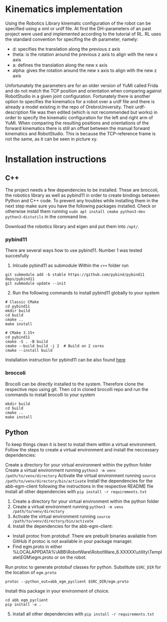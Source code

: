 # Kinematics implementation
Using the Robotics Library kinematic configuration of the robot can be specified using a xml or urdf file. At first the DH-parameters of an past project were used and implemented according to the tutorial of RL. RL uses the standard convention for specifing the dh parameter, namely:


- d: specifies the translation along the previous z axis
- theta: is the rotation around the previous z axis to align with the new x axis
- a: defines the translation along the new x axis
- alpha: gives the rotation around the new x axis to align with the new z axis

Unfortunately the parameters are for an older version of YuMi called Frida and do not match the TCP position and orientation when comparing against RobotStudio in a given joint configuration.
Fortunately there is another option to specifies the kinematics for a robot over a urdf file and there is already a model existing in the repo of OrebroUniversity. Their urdf-description file was then edited (which is not recommended but works) in order to specify the kinematic configuration for the left and right arm of YuMi. When comparing the resulting positions and orientations of the forward kinematics there is still an offset between the manual forward kinematics and RobotStudio. This is because the TCP-reference frame is not the same, as it can be seen in picture xy.

# Installation instructions
## C++ 
The project needs a few dependencies to be installed. These are broccoli, the robotics library as well as pybind11 in order to create bindings between Python and C++ code. To prevent any troubles while installing them in the next step make sure you have the following packages installed. Check or otherwise install them running `sudo apt install cmake python3-dev python3-distutils` in the command line.

Download the robotics library and eigen and put them into `/opt/`.
### pybind11
There are several ways how to use pybind11. Number 1 was tested succesfully

1. Inlcude pybind11 as submodule
Within the `c++` folder run
```
git submodule add -b stable https://github.com/pybind/pybind11 deps/pybind11
git submodule update --init
```

2. Run the following commands to install pybind11 globally to your system
```
# Classic CMake
cd pybind11
mkdir build
cd build
cmake ..
make install

# CMake 3.15+
cd pybind11
cmake -S . -B build
cmake --build build -j 2  # Build on 2 cores
cmake --install build
```
Installation instruction for pybind11 can be also found [here](https://pybind11.readthedocs.io/en/stable/compiling.html#building-with-cmake)

### broccoli
Brocolli can be directly installed to the system. Therefore clone the respective repo using git. Then cd in cloned brocolli repo and run the commands to install brocolli to your system
```
mkdir build
cd build
cmake ..
make install
```
## Python
 To keep things clean it is best to install them within a virtual environment. Follow the steps to create a virtual environment and install the neccessary dependencies:

Create a directory for your virtual environment within the python folder
Create a virtual environment running `python3 -m venv /path/to/venv/directory`
Activate the virtual environment running `source /path/to/venv/directory/bin/activate`
Install the dependencies for the abb-egm-client following the instructions in the respective README file
Install all other dependencies with `pip install -r requirements.txt`
1. Create a directory for your virtual environment within the python folder
2. Create a virtual environment running `python3 -m venv /path/to/venv/directory`
3. Activate the virtual environment running `source /path/to/venv/directory/bin/activate`
4. Install the dependencies for the abb-egm-client:

- Install protoc from protobuf. There are prebuilt binaries available from
GitHub if protoc is not available in your package manager.
- Find egm.proto in either %LOCALAPPDATA%\ABB\RobotWare\RobotWare_6.XXXXX\utility\Template\EGM\egm.proto or on the robot.


Run protoc to generate protobuf classes for python. Substitute `$SRC_DIR` for the location of `egm.proto`

`protoc --python_out=abb_egm_pyclient $SRC_DIR/egm.proto`

Install this package in your environment of choice.

```
cd abb_egm_pyclient
pip install -e .
```

5. Install all other dependencies with `pip install -r requirements.txt`




